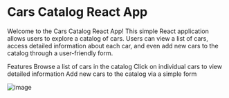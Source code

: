 # Cars Catalog React App
Welcome to the Cars Catalog React App! This simple React application allows users to explore a catalog of cars. 
Users can view a list of cars, access detailed information about each car, and even add new cars to the catalog through a user-friendly form.

Features
Browse a list of cars in the catalog
Click on individual cars to view detailed information
Add new cars to the catalog via a simple form

![image](https://github.com/FedQa/Cars/assets/63184742/a45b45ad-de11-4c9b-ae8b-2ad75aec7ff5)

